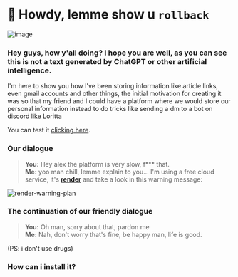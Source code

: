 # 👋 Howdy, lemme show u `rollback`

![image](https://github.com/alexfrocha/rollback/assets/107084445/060db954-7062-4803-a410-60166774fd6e)

### Hey guys, how y'all doing? I hope you are well, as you can see this is not a text generated by ChatGPT or other artificial intelligence.

I'm here to show you how I've been storing information like article links, even gmail accounts and other things, the initial motivation for creating it was so that my friend and I could have a platform where we would store our personal information instead to do tricks like sending a dm to a bot on discord like Loritta

You can test it <a href="https://rollback-e8zs.onrender.com/">clicking here</a>.

### Our dialogue
> **You:** Hey alex the platform is very slow, f*** that. </br>
> **Me:** yoo man chill, lemme explain to you... I'm using a free cloud service, it's <a href="https://render.com/">**render**</a> and take a look in this warning message: </br>

![render-warning-plan](https://github.com/alexfrocha/rollback/assets/107084445/0723a411-c03e-4e1e-aa2e-681e2f2658ac)

### The continuation of our friendly dialogue
> **You:** Oh man, sorry about that, pardon me </br>
> **Me:** Nah, don't worry that's fine, be happy man, life is good. </br>

(PS: i don't use drugs)


### How can i install it?
